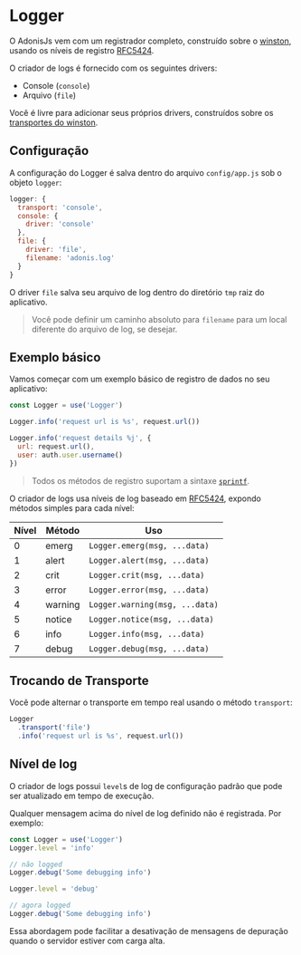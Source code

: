 # Logger

O AdonisJs vem com um registrador completo, construído sobre o [winston](https://github.com/winstonjs/winston), usando os níveis de registro [RFC5424](https://tools.ietf.org/html/rfc5424#page-11).

O criador de logs é fornecido com os seguintes drivers:

* Console (`console`)
* Arquivo (`file`)

Você é livre para adicionar seus próprios drivers, construídos sobre os [transportes do winston](https://github.com/winstonjs/winston#transports).

## Configuração
A configuração do Logger é salva dentro do arquivo `config/app.js` sob o objeto `logger`:

``` js
logger: {
  transport: 'console',
  console: {
    driver: 'console'
  },
  file: {
    driver: 'file',
    filename: 'adonis.log'
  }
}
```

O driver `file` salva seu arquivo de log dentro do diretório `tmp` raiz do aplicativo.

> Você pode definir um caminho absoluto para `filename` para um local diferente do arquivo de log, se desejar.

## Exemplo básico
Vamos começar com um exemplo básico de registro de dados no seu aplicativo:

``` js
const Logger = use('Logger')

Logger.info('request url is %s', request.url())

Logger.info('request details %j', {
  url: request.url(),
  user: auth.user.username()
})
```

> Todos os métodos de registro suportam a sintaxe [`sprintf`](http://www.diveintojavascript.com/projects/javascript-sprintf).

O criador de logs usa níveis de log baseado em [RFC5424](https://tools.ietf.org/html/rfc5424#page-11), expondo métodos simples para cada nível:


| Nível               | Método                      | Uso                                   |
|---------------------|-----------------------------|---------------------------------------|
| 0                   | emerg                       | `Logger.emerg(msg, ...data)`          |
| 1                   | alert                       | `Logger.alert(msg, ...data)`          |
| 2                   | crit                        | `Logger.crit(msg, ...data)`           |
| 3                   | error                       | `Logger.error(msg, ...data)`          |
| 4                   | warning                     | `Logger.warning(msg, ...data)`        |
| 5                   | notice                      | `Logger.notice(msg, ...data)`         |
| 6                   | info                        | `Logger.info(msg, ...data)`           |
| 7                   | debug                       | `Logger.debug(msg, ...data)`          |

## Trocando de Transporte
Você pode alternar o transporte em tempo real usando o método `transport`:

``` js
Logger
  .transport('file')
  .info('request url is %s', request.url())
```

## Nível de log
O criador de logs possui `level`s de log de configuração padrão que pode ser atualizado em tempo de execução.

Qualquer mensagem acima do nível de log definido não é registrada. Por exemplo:

``` js
const Logger = use('Logger')
Logger.level = 'info'

// não logged
Logger.debug('Some debugging info')

Logger.level = 'debug'

// agora logged
Logger.debug('Some debugging info')
```

Essa abordagem pode facilitar a desativação de mensagens de depuração quando o servidor estiver com carga alta.
